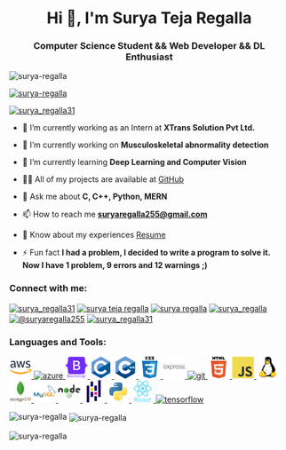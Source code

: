 <h1 align="center">Hi 👋, I'm Surya Teja Regalla</h1>
<h3 align="center">Computer Science Student && Web Developer && DL Enthusiast</h3>

<p align="left"> <img src="https://komarev.com/ghpvc/?username=surya-regalla&label=Profile%20views&color=0e75b6&style=flat" alt="surya-regalla" /> </p>

<p align="left"> <a href="https://github.com/ryo-ma/github-profile-trophy"><img src="https://github-profile-trophy.vercel.app/?username=surya-regalla" alt="surya-regalla" /></a> </p>

<p align="left"> <a href="https://twitter.com/surya_regalla31" target="blank"><img src="https://img.shields.io/twitter/follow/surya_regalla31?logo=twitter&style=for-the-badge" alt="surya_regalla31" /></a> </p>

- 🏢 I’m currently working as an Intern at **XTrans Solution Pvt Ltd.**

- 🔭 I’m currently working on **Musculoskeletal abnormality detection**

- 🌱 I’m currently learning **Deep Learning and Computer Vision**

- 👨‍💻 All of my projects are available at [GitHub](https://github.com/Surya-Regalla)

- 💬 Ask me about **C, C++, Python, MERN**

- 📫 How to reach me **suryaregalla255@gmail.com**

- 📄 Know about my experiences [Resume](https://github.com/Surya-Regalla/Surya-Regalla/blob/main/120cs0021_SuryaRegalla.pdf)

- ⚡ Fun fact **I had a problem, I decided to write a program to solve it. Now I have 1 problem, 9 errors and 12 warnings ;)**

<h3 align="left">Connect with me:</h3>
<p align="left">
<a href="https://twitter.com/surya_regalla31" target="blank"><img align="center" src="https://raw.githubusercontent.com/rahuldkjain/github-profile-readme-generator/master/src/images/icons/Social/twitter.svg" alt="surya_regalla31" height="30" width="40" /></a>
<a href="https://linkedin.com/in/surya teja regalla" target="blank"><img align="center" src="https://raw.githubusercontent.com/rahuldkjain/github-profile-readme-generator/master/src/images/icons/Social/linked-in-alt.svg" alt="surya teja regalla" height="30" width="40" /></a>
<a href="https://kaggle.com/surya regalla" target="blank"><img align="center" src="https://raw.githubusercontent.com/rahuldkjain/github-profile-readme-generator/master/src/images/icons/Social/kaggle.svg" alt="surya regalla" height="30" width="40" /></a>
<a href="https://instagram.com/surya_regalla" target="blank"><img align="center" src="https://raw.githubusercontent.com/rahuldkjain/github-profile-readme-generator/master/src/images/icons/Social/instagram.svg" alt="surya_regalla" height="30" width="40" /></a>
<a href="https://www.hackerrank.com/profile/suryaregalla255" target="blank"><img align="center" src="https://raw.githubusercontent.com/rahuldkjain/github-profile-readme-generator/master/src/images/icons/Social/hackerrank.svg" alt="@suryaregalla255" height="30" width="40" /></a>
<a href="https://www.leetcode.com/surya_regalla31/" target="blank"><img align="center" src="https://raw.githubusercontent.com/rahuldkjain/github-profile-readme-generator/master/src/images/icons/Social/leet-code.svg" alt="surya_regalla31" height="30" width="40" /></a>
</p>

<h3 align="left">Languages and Tools:</h3>
<p align="left"> <a href="https://aws.amazon.com" target="_blank" rel="noreferrer"> <img src="https://raw.githubusercontent.com/devicons/devicon/master/icons/amazonwebservices/amazonwebservices-original-wordmark.svg" alt="aws" width="40" height="40"/> </a> <a href="https://azure.microsoft.com/en-in/" target="_blank" rel="noreferrer"> <img src="https://www.vectorlogo.zone/logos/microsoft_azure/microsoft_azure-icon.svg" alt="azure" width="40" height="40"/> </a> <a href="https://getbootstrap.com" target="_blank" rel="noreferrer"> <img src="https://raw.githubusercontent.com/devicons/devicon/master/icons/bootstrap/bootstrap-plain-wordmark.svg" alt="bootstrap" width="40" height="40"/> </a> <a href="https://www.cprogramming.com/" target="_blank" rel="noreferrer"> <img src="https://raw.githubusercontent.com/devicons/devicon/master/icons/c/c-original.svg" alt="c" width="40" height="40"/> </a> <a href="https://www.w3schools.com/cpp/" target="_blank" rel="noreferrer"> <img src="https://raw.githubusercontent.com/devicons/devicon/master/icons/cplusplus/cplusplus-original.svg" alt="cplusplus" width="40" height="40"/> </a> <a href="https://www.w3schools.com/css/" target="_blank" rel="noreferrer"> <img src="https://raw.githubusercontent.com/devicons/devicon/master/icons/css3/css3-original-wordmark.svg" alt="css3" width="40" height="40"/> </a> <a href="https://expressjs.com" target="_blank" rel="noreferrer"> <img src="https://raw.githubusercontent.com/devicons/devicon/master/icons/express/express-original-wordmark.svg" alt="express" width="40" height="40"/> </a> <a href="https://git-scm.com/" target="_blank" rel="noreferrer"> <img src="https://www.vectorlogo.zone/logos/git-scm/git-scm-icon.svg" alt="git" width="40" height="40"/> </a> <a href="https://www.w3.org/html/" target="_blank" rel="noreferrer"> <img src="https://raw.githubusercontent.com/devicons/devicon/master/icons/html5/html5-original-wordmark.svg" alt="html5" width="40" height="40"/> </a> <a href="https://developer.mozilla.org/en-US/docs/Web/JavaScript" target="_blank" rel="noreferrer"> <img src="https://raw.githubusercontent.com/devicons/devicon/master/icons/javascript/javascript-original.svg" alt="javascript" width="40" height="40"/> </a> <a href="https://www.linux.org/" target="_blank" rel="noreferrer"> <img src="https://raw.githubusercontent.com/devicons/devicon/master/icons/linux/linux-original.svg" alt="linux" width="40" height="40"/> </a> <a href="https://www.mongodb.com/" target="_blank" rel="noreferrer"> <img src="https://raw.githubusercontent.com/devicons/devicon/master/icons/mongodb/mongodb-original-wordmark.svg" alt="mongodb" width="40" height="40"/> </a> <a href="https://www.mysql.com/" target="_blank" rel="noreferrer"> <img src="https://raw.githubusercontent.com/devicons/devicon/master/icons/mysql/mysql-original-wordmark.svg" alt="mysql" width="40" height="40"/> </a> <a href="https://nodejs.org" target="_blank" rel="noreferrer"> <img src="https://raw.githubusercontent.com/devicons/devicon/master/icons/nodejs/nodejs-original-wordmark.svg" alt="nodejs" width="40" height="40"/> </a> <a href="https://pandas.pydata.org/" target="_blank" rel="noreferrer"> <img src="https://raw.githubusercontent.com/devicons/devicon/2ae2a900d2f041da66e950e4d48052658d850630/icons/pandas/pandas-original.svg" alt="pandas" width="40" height="40"/> </a> <a href="https://www.python.org" target="_blank" rel="noreferrer"> <img src="https://raw.githubusercontent.com/devicons/devicon/master/icons/python/python-original.svg" alt="python" width="40" height="40"/> </a> <a href="https://reactjs.org/" target="_blank" rel="noreferrer"> <img src="https://raw.githubusercontent.com/devicons/devicon/master/icons/react/react-original-wordmark.svg" alt="react" width="40" height="40"/> </a> <a href="https://www.tensorflow.org" target="_blank" rel="noreferrer"> <img src="https://www.vectorlogo.zone/logos/tensorflow/tensorflow-icon.svg" alt="tensorflow" width="40" height="40"/> </a> </p>

<p><img align="left" src="https://github-readme-stats.vercel.app/api/top-langs?username=surya-regalla&show_icons=true&locale=en&layout=compact" alt="surya-regalla" /></p>

<p>&nbsp;<img align="center" src="https://github-readme-stats.vercel.app/api?username=surya-regalla&show_icons=true&locale=en" alt="surya-regalla" /></p>

<p><img align="center" src="https://github-readme-streak-stats.herokuapp.com/?user=surya-regalla&" alt="surya-regalla" /></p>

